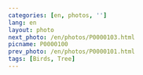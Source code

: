 ```yaml
---
categories: [en, photos, '']
lang: en
layout: photo
next_photo: /en/photos/P0000103.html
picname: P0000100
prev_photo: /en/photos/P0000101.html
tags: [Birds, Tree]
---
```


